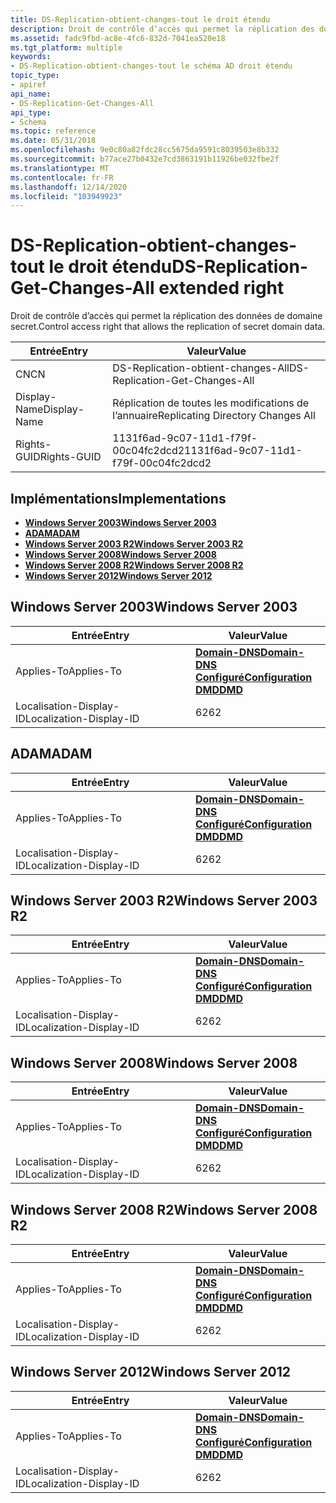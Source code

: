 ```yaml
---
title: DS-Replication-obtient-changes-tout le droit étendu
description: Droit de contrôle d’accès qui permet la réplication des données de domaine secret.
ms.assetid: fadc9fbd-ac8e-4fc6-832d-7041ea520e18
ms.tgt_platform: multiple
keywords:
- DS-Replication-obtient-changes-tout le schéma AD droit étendu
topic_type:
- apiref
api_name:
- DS-Replication-Get-Changes-All
api_type:
- Schema
ms.topic: reference
ms.date: 05/31/2018
ms.openlocfilehash: 9e0c80a82fdc28cc5675da9591c8039503e8b332
ms.sourcegitcommit: b77ace27b0432e7cd3863191b11926be032fbe2f
ms.translationtype: MT
ms.contentlocale: fr-FR
ms.lasthandoff: 12/14/2020
ms.locfileid: "103949923"
---
```

# <a name="ds-replication-get-changes-all-extended-right"></a><span data-ttu-id="cf434-104">DS-Replication-obtient-changes-tout le droit étendu</span><span class="sxs-lookup"><span data-stu-id="cf434-104">DS-Replication-Get-Changes-All extended right</span></span>

<span data-ttu-id="cf434-105">Droit de contrôle d’accès qui permet la réplication des données de domaine secret.</span><span class="sxs-lookup"><span data-stu-id="cf434-105">Control access right that allows the replication of secret domain data.</span></span>



| <span data-ttu-id="cf434-106">Entrée</span><span class="sxs-lookup"><span data-stu-id="cf434-106">Entry</span></span> | <span data-ttu-id="cf434-107">Valeur</span><span class="sxs-lookup"><span data-stu-id="cf434-107">Value</span></span> |
|--------------|--------------------------------------|
| <span data-ttu-id="cf434-108">CN</span><span class="sxs-lookup"><span data-stu-id="cf434-108">CN</span></span>           | <span data-ttu-id="cf434-109">DS-Replication-obtient-changes-All</span><span class="sxs-lookup"><span data-stu-id="cf434-109">DS-Replication-Get-Changes-All</span></span>       |
| <span data-ttu-id="cf434-110">Display-Name</span><span class="sxs-lookup"><span data-stu-id="cf434-110">Display-Name</span></span> | <span data-ttu-id="cf434-111">Réplication de toutes les modifications de l’annuaire</span><span class="sxs-lookup"><span data-stu-id="cf434-111">Replicating Directory Changes All</span></span>    |
| <span data-ttu-id="cf434-112">Rights-GUID</span><span class="sxs-lookup"><span data-stu-id="cf434-112">Rights-GUID</span></span>  | <span data-ttu-id="cf434-113">1131f6ad-9c07-11d1-f79f-00c04fc2dcd2</span><span class="sxs-lookup"><span data-stu-id="cf434-113">1131f6ad-9c07-11d1-f79f-00c04fc2dcd2</span></span> |



## <a name="implementations"></a><span data-ttu-id="cf434-114">Implémentations</span><span class="sxs-lookup"><span data-stu-id="cf434-114">Implementations</span></span>

-   [<span data-ttu-id="cf434-115">**Windows Server 2003**</span><span class="sxs-lookup"><span data-stu-id="cf434-115">**Windows Server 2003**</span></span>](#windows-server-2003)
-   [<span data-ttu-id="cf434-116">**ADAM**</span><span class="sxs-lookup"><span data-stu-id="cf434-116">**ADAM**</span></span>](#adam)
-   [<span data-ttu-id="cf434-117">**Windows Server 2003 R2**</span><span class="sxs-lookup"><span data-stu-id="cf434-117">**Windows Server 2003 R2**</span></span>](#windows-server-2003-r2)
-   [<span data-ttu-id="cf434-118">**Windows Server 2008**</span><span class="sxs-lookup"><span data-stu-id="cf434-118">**Windows Server 2008**</span></span>](#windows-server-2008)
-   [<span data-ttu-id="cf434-119">**Windows Server 2008 R2**</span><span class="sxs-lookup"><span data-stu-id="cf434-119">**Windows Server 2008 R2**</span></span>](#windows-server-2008-r2)
-   [<span data-ttu-id="cf434-120">**Windows Server 2012**</span><span class="sxs-lookup"><span data-stu-id="cf434-120">**Windows Server 2012**</span></span>](#windows-server-2012)

## <a name="windows-server-2003"></a><span data-ttu-id="cf434-121">Windows Server 2003</span><span class="sxs-lookup"><span data-stu-id="cf434-121">Windows Server 2003</span></span>



| <span data-ttu-id="cf434-122">Entrée</span><span class="sxs-lookup"><span data-stu-id="cf434-122">Entry</span></span> | <span data-ttu-id="cf434-123">Valeur</span><span class="sxs-lookup"><span data-stu-id="cf434-123">Value</span></span> |
|-------------------------|----------------------------------------------------------------------------------------------------------------------------------|
| <span data-ttu-id="cf434-124">Applies-To</span><span class="sxs-lookup"><span data-stu-id="cf434-124">Applies-To</span></span>              | [<span data-ttu-id="cf434-125">**Domain-DNS**</span><span class="sxs-lookup"><span data-stu-id="cf434-125">**Domain-DNS**</span></span>](c-domaindns.md)<br/> [<span data-ttu-id="cf434-126">**Configuré**</span><span class="sxs-lookup"><span data-stu-id="cf434-126">**Configuration**</span></span>](c-configuration.md)<br/> [<span data-ttu-id="cf434-127">**DMD**</span><span class="sxs-lookup"><span data-stu-id="cf434-127">**DMD**</span></span>](c-dmd.md)<br/> |
| <span data-ttu-id="cf434-128">Localisation-Display-ID</span><span class="sxs-lookup"><span data-stu-id="cf434-128">Localization-Display-ID</span></span> | <span data-ttu-id="cf434-129">62</span><span class="sxs-lookup"><span data-stu-id="cf434-129">62</span></span>                                                                                                                               |



## <a name="adam"></a><span data-ttu-id="cf434-130">ADAM</span><span class="sxs-lookup"><span data-stu-id="cf434-130">ADAM</span></span>



| <span data-ttu-id="cf434-131">Entrée</span><span class="sxs-lookup"><span data-stu-id="cf434-131">Entry</span></span> | <span data-ttu-id="cf434-132">Valeur</span><span class="sxs-lookup"><span data-stu-id="cf434-132">Value</span></span> |
|-------------------------|----------------------------------------------------------------------------------------------------------------------------------|
| <span data-ttu-id="cf434-133">Applies-To</span><span class="sxs-lookup"><span data-stu-id="cf434-133">Applies-To</span></span>              | [<span data-ttu-id="cf434-134">**Domain-DNS**</span><span class="sxs-lookup"><span data-stu-id="cf434-134">**Domain-DNS**</span></span>](c-domaindns.md)<br/> [<span data-ttu-id="cf434-135">**Configuré**</span><span class="sxs-lookup"><span data-stu-id="cf434-135">**Configuration**</span></span>](c-configuration.md)<br/> [<span data-ttu-id="cf434-136">**DMD**</span><span class="sxs-lookup"><span data-stu-id="cf434-136">**DMD**</span></span>](c-dmd.md)<br/> |
| <span data-ttu-id="cf434-137">Localisation-Display-ID</span><span class="sxs-lookup"><span data-stu-id="cf434-137">Localization-Display-ID</span></span> | <span data-ttu-id="cf434-138">62</span><span class="sxs-lookup"><span data-stu-id="cf434-138">62</span></span>                                                                                                                               |



## <a name="windows-server-2003-r2"></a><span data-ttu-id="cf434-139">Windows Server 2003 R2</span><span class="sxs-lookup"><span data-stu-id="cf434-139">Windows Server 2003 R2</span></span>



| <span data-ttu-id="cf434-140">Entrée</span><span class="sxs-lookup"><span data-stu-id="cf434-140">Entry</span></span> | <span data-ttu-id="cf434-141">Valeur</span><span class="sxs-lookup"><span data-stu-id="cf434-141">Value</span></span> |
|-------------------------|----------------------------------------------------------------------------------------------------------------------------------|
| <span data-ttu-id="cf434-142">Applies-To</span><span class="sxs-lookup"><span data-stu-id="cf434-142">Applies-To</span></span>              | [<span data-ttu-id="cf434-143">**Domain-DNS**</span><span class="sxs-lookup"><span data-stu-id="cf434-143">**Domain-DNS**</span></span>](c-domaindns.md)<br/> [<span data-ttu-id="cf434-144">**Configuré**</span><span class="sxs-lookup"><span data-stu-id="cf434-144">**Configuration**</span></span>](c-configuration.md)<br/> [<span data-ttu-id="cf434-145">**DMD**</span><span class="sxs-lookup"><span data-stu-id="cf434-145">**DMD**</span></span>](c-dmd.md)<br/> |
| <span data-ttu-id="cf434-146">Localisation-Display-ID</span><span class="sxs-lookup"><span data-stu-id="cf434-146">Localization-Display-ID</span></span> | <span data-ttu-id="cf434-147">62</span><span class="sxs-lookup"><span data-stu-id="cf434-147">62</span></span>                                                                                                                               |



## <a name="windows-server-2008"></a><span data-ttu-id="cf434-148">Windows Server 2008</span><span class="sxs-lookup"><span data-stu-id="cf434-148">Windows Server 2008</span></span>



| <span data-ttu-id="cf434-149">Entrée</span><span class="sxs-lookup"><span data-stu-id="cf434-149">Entry</span></span> | <span data-ttu-id="cf434-150">Valeur</span><span class="sxs-lookup"><span data-stu-id="cf434-150">Value</span></span> |
|-------------------------|----------------------------------------------------------------------------------------------------------------------------------|
| <span data-ttu-id="cf434-151">Applies-To</span><span class="sxs-lookup"><span data-stu-id="cf434-151">Applies-To</span></span>              | [<span data-ttu-id="cf434-152">**Domain-DNS**</span><span class="sxs-lookup"><span data-stu-id="cf434-152">**Domain-DNS**</span></span>](c-domaindns.md)<br/> [<span data-ttu-id="cf434-153">**Configuré**</span><span class="sxs-lookup"><span data-stu-id="cf434-153">**Configuration**</span></span>](c-configuration.md)<br/> [<span data-ttu-id="cf434-154">**DMD**</span><span class="sxs-lookup"><span data-stu-id="cf434-154">**DMD**</span></span>](c-dmd.md)<br/> |
| <span data-ttu-id="cf434-155">Localisation-Display-ID</span><span class="sxs-lookup"><span data-stu-id="cf434-155">Localization-Display-ID</span></span> | <span data-ttu-id="cf434-156">62</span><span class="sxs-lookup"><span data-stu-id="cf434-156">62</span></span>                                                                                                                               |



## <a name="windows-server-2008-r2"></a><span data-ttu-id="cf434-157">Windows Server 2008 R2</span><span class="sxs-lookup"><span data-stu-id="cf434-157">Windows Server 2008 R2</span></span>



| <span data-ttu-id="cf434-158">Entrée</span><span class="sxs-lookup"><span data-stu-id="cf434-158">Entry</span></span> | <span data-ttu-id="cf434-159">Valeur</span><span class="sxs-lookup"><span data-stu-id="cf434-159">Value</span></span> |
|-------------------------|----------------------------------------------------------------------------------------------------------------------------------|
| <span data-ttu-id="cf434-160">Applies-To</span><span class="sxs-lookup"><span data-stu-id="cf434-160">Applies-To</span></span>              | [<span data-ttu-id="cf434-161">**Domain-DNS**</span><span class="sxs-lookup"><span data-stu-id="cf434-161">**Domain-DNS**</span></span>](c-domaindns.md)<br/> [<span data-ttu-id="cf434-162">**Configuré**</span><span class="sxs-lookup"><span data-stu-id="cf434-162">**Configuration**</span></span>](c-configuration.md)<br/> [<span data-ttu-id="cf434-163">**DMD**</span><span class="sxs-lookup"><span data-stu-id="cf434-163">**DMD**</span></span>](c-dmd.md)<br/> |
| <span data-ttu-id="cf434-164">Localisation-Display-ID</span><span class="sxs-lookup"><span data-stu-id="cf434-164">Localization-Display-ID</span></span> | <span data-ttu-id="cf434-165">62</span><span class="sxs-lookup"><span data-stu-id="cf434-165">62</span></span>                                                                                                                               |



## <a name="windows-server-2012"></a><span data-ttu-id="cf434-166">Windows Server 2012</span><span class="sxs-lookup"><span data-stu-id="cf434-166">Windows Server 2012</span></span>



| <span data-ttu-id="cf434-167">Entrée</span><span class="sxs-lookup"><span data-stu-id="cf434-167">Entry</span></span> | <span data-ttu-id="cf434-168">Valeur</span><span class="sxs-lookup"><span data-stu-id="cf434-168">Value</span></span> |
|-------------------------|----------------------------------------------------------------------------------------------------------------------------------|
| <span data-ttu-id="cf434-169">Applies-To</span><span class="sxs-lookup"><span data-stu-id="cf434-169">Applies-To</span></span>              | [<span data-ttu-id="cf434-170">**Domain-DNS**</span><span class="sxs-lookup"><span data-stu-id="cf434-170">**Domain-DNS**</span></span>](c-domaindns.md)<br/> [<span data-ttu-id="cf434-171">**Configuré**</span><span class="sxs-lookup"><span data-stu-id="cf434-171">**Configuration**</span></span>](c-configuration.md)<br/> [<span data-ttu-id="cf434-172">**DMD**</span><span class="sxs-lookup"><span data-stu-id="cf434-172">**DMD**</span></span>](c-dmd.md)<br/> |
| <span data-ttu-id="cf434-173">Localisation-Display-ID</span><span class="sxs-lookup"><span data-stu-id="cf434-173">Localization-Display-ID</span></span> | <span data-ttu-id="cf434-174">62</span><span class="sxs-lookup"><span data-stu-id="cf434-174">62</span></span>                                                                                                                               |



 

 





